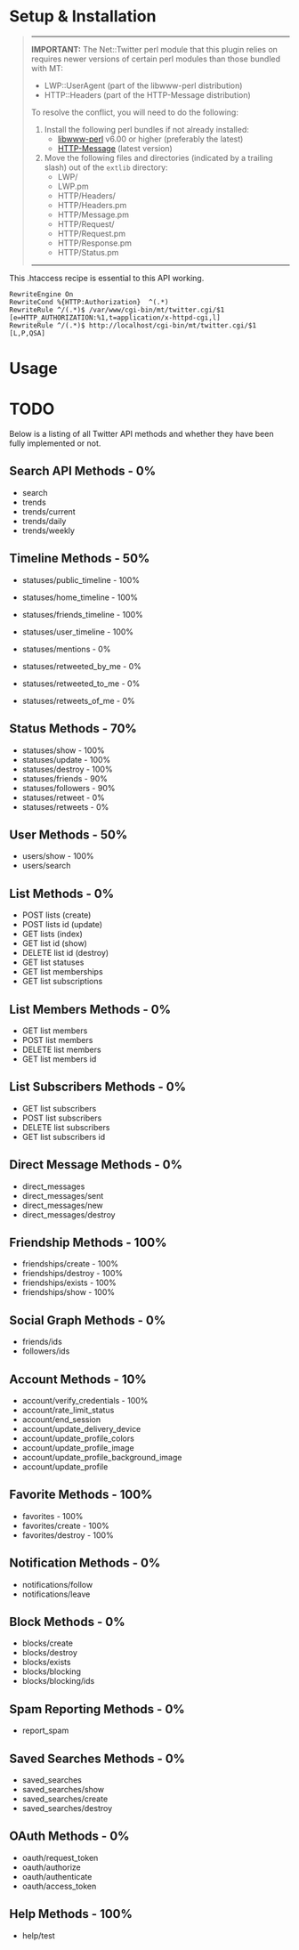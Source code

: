 # Setup & Installation

> ----
>
> **IMPORTANT:** The Net::Twitter perl module that this plugin relies
> on requires newer versions of certain perl modules than those bundled
> with MT:
>
> * LWP::UserAgent (part of the libwww-perl distribution)
> * HTTP::Headers (part of the HTTP-Message distribution)
>
> To resolve the conflict, you will need to do the following:
>
> 1. Install the following perl bundles if not already installed:
>     * [libwww-perl][libwww-perl] v6.00 or higher (preferably the latest)
>     * [HTTP-Message][HTTP-Message] (latest version)
> 2. Move the following files and directories (indicated by a trailing
>    slash) out of the `extlib` directory:
>     * LWP/
>     * LWP.pm
>     * HTTP/Headers/
>     * HTTP/Headers.pm
>     * HTTP/Message.pm
>     * HTTP/Request/
>     * HTTP/Request.pm
>     * HTTP/Response.pm
>     * HTTP/Status.pm
>
> ----

[libwww-perl]: http://search.cpan.org/dist/libwww-perl/
[HTTP-Message]: http://search.cpan.org/~gaas/HTTP-Message-6.02/

This .htaccess recipe is essential to this API working.

    RewriteEngine On
    RewriteCond %{HTTP:Authorization}  ^(.*)
    RewriteRule ^/(.*)$ /var/www/cgi-bin/mt/twitter.cgi/$1 [e=HTTP_AUTHORIZATION:%1,t=application/x-httpd-cgi,l]
    RewriteRule ^/(.*)$ http://localhost/cgi-bin/mt/twitter.cgi/$1 [L,P,QSA]

# Usage

# TODO

Below is a listing of all Twitter API methods and whether they have been
fully implemented or not.

## Search API Methods - 0%

* search
* trends
* trends/current
* trends/daily
* trends/weekly 
 
## Timeline Methods - 50%

* statuses/public_timeline - 100%
* statuses/home_timeline - 100%
* statuses/friends_timeline - 100%
* statuses/user_timeline - 100%

* statuses/mentions - 0%
* statuses/retweeted_by_me - 0%
* statuses/retweeted_to_me - 0%
* statuses/retweets_of_me - 0%
 
## Status Methods - 70%

* statuses/show - 100%
* statuses/update - 100%
* statuses/destroy - 100%
* statuses/friends - 90%
* statuses/followers - 90%
* statuses/retweet - 0%
* statuses/retweets - 0%
 
## User Methods - 50%

* users/show - 100%
* users/search
 
## List Methods - 0%

* POST lists      (create)
* POST lists id  (update)
* GET lists        (index)
* GET list id      (show)
* DELETE list id (destroy)
* GET list statuses
* GET list memberships
* GET list subscriptions
 
## List Members Methods - 0%

* GET list members
* POST list members
* DELETE list members
* GET list members id
 
## List Subscribers Methods - 0%

* GET list subscribers
* POST list subscribers
* DELETE list subscribers
* GET list subscribers id
 
## Direct Message Methods - 0%

* direct_messages
* direct_messages/sent
* direct_messages/new
* direct_messages/destroy 
 
## Friendship Methods - 100%

* friendships/create - 100%
* friendships/destroy - 100%
* friendships/exists - 100%
* friendships/show - 100%
 
## Social Graph Methods - 0%

* friends/ids   
* followers/ids 
 
## Account Methods - 10%

* account/verify_credentials - 100%
* account/rate_limit_status
* account/end_session
* account/update_delivery_device 
* account/update_profile_colors 
* account/update_profile_image 
* account/update_profile_background_image
* account/update_profile 
 
## Favorite Methods - 100%

* favorites - 100%
* favorites/create - 100%  
* favorites/destroy - 100%
 
## Notification Methods - 0%

* notifications/follow 
* notifications/leave 
 
## Block Methods - 0%

* blocks/create  
* blocks/destroy
* blocks/exists
* blocks/blocking
* blocks/blocking/ids
 
## Spam Reporting Methods - 0%

* report_spam
 
## Saved Searches Methods - 0%

* saved_searches
* saved_searches/show
* saved_searches/create
* saved_searches/destroy
 
## OAuth Methods - 0%

* oauth/request_token
* oauth/authorize
* oauth/authenticate
* oauth/access_token
  
## Help Methods - 100%

* help/test
 